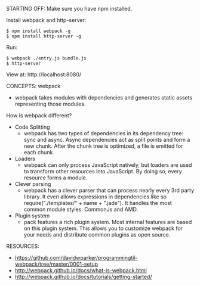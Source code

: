 STARTING OFF:
Make sure you have npm installed.

Install webpack and http-server:
```
$ npm install webpack -g
$ npm install http-server -g
```

Run:
```
$ webpack ./entry.js bundle.js
$ http-server
```

View at: http://localhost:8080/

CONCEPTS:
webpack
* webpack takes modules with dependencies and generates static assets representing those modules.

How is webpack different?
* Code Splitting
  * webpack has two types of dependencies in its dependency tree: sync and async. Async dependencies act as split points and form a new chunk. After the chunk tree is optimized, a file is emitted for each chunk.
* Loaders
  * webpack can only process JavaScript natively, but loaders are used to transform other resources into JavaScript. By doing so, every resource forms a module.
* Clever parsing
  * webpack has a clever parser that can process nearly every 3rd party library. It even allows expressions in dependencies like so require("./templates/" + name + ".jade"). It handles the most common module styles: CommonJs and AMD.
* Plugin system
  * pack features a rich plugin system. Most internal features are based on this plugin system. This allows you to customize webpack for your needs and distribute common plugins as open source.

RESOURCES:
* https://github.com/davidwparker/programmingtil-webpack/tree/master/0001-setup
* http://webpack.github.io/docs/what-is-webpack.html
* http://webpack.github.io/docs/tutorials/getting-started/
